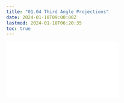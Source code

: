 ```yaml
---
title: "01.04 Third Angle Projections"
date: 2024-01-18T09:00:00Z
lastmod: 2024-01-18T06:20:35
toc: true
---
```


![Link to included content](../../../../drawing/third-angle-projection.md)
